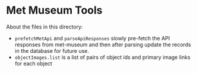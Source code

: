# Met Museum Tools

About the files in this directory:
- `prefetchMetApi` and `parseApiResponses` slowly pre-fetch the API responses from met-museum and then after parsing update the records in the database for future use.
- `objectImages.list` is a list of pairs of object ids and primary image links for each object

